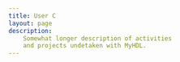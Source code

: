 ```yaml
---
title: User C 
layout: page
description:
    Somewhat longer description of activities
    and projects undetaken with MyHDL.
---
```

